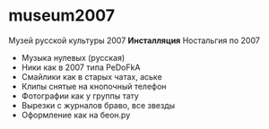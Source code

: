 # museum2007
Музей русской культуры 2007 **Инсталляция** Ностальгия по 2007
- Музыка нулевых (русская)
- Ники как в 2007 типа PeDoFkA
- Смайлики как в старых чатах, аське
- Клипы снятые на кнопочный телефон
- Фотографии как у группы тату
- Вырезки с журналов браво, все звезды
- Оформление как на беон.ру
